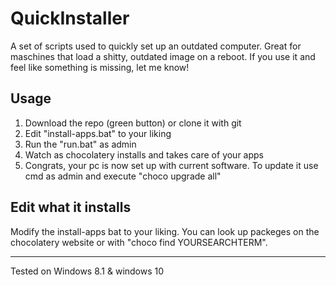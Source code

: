 # QuickInstaller
A set of scripts used to quickly set up an outdated computer. Great for maschines that load a shitty, outdated image on a reboot.
If you use it and feel like something is missing, let me know!

## Usage
1. Download the repo (green button) or clone it with git
2. Edit "install-apps.bat" to your liking
3. Run the "run.bat" as admin   
4. Watch as chocolatery installs and takes care of your apps   
5. Congrats, your pc is now set up with current software. To update it use cmd as admin and execute "choco upgrade all"   

## Edit what it installs
Modify the install-apps bat to your liking. You can look up packeges on the chocolatery website or with "choco find YOURSEARCHTERM".

---
Tested on Windows 8.1 & windows 10
